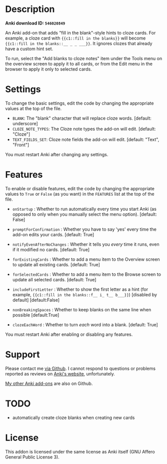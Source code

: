 # Description

**Anki download ID: `546020849`**

An Anki add-on that adds "fill in the blank"-style hints to cloze cards. For
example, a cloze card with `{{c1::fill in the blanks}}` will become
`{{c1::fill in the blanks::__ _ _ ___}}`. It ignores clozes that already have
a custom hint set.

To run, select the "Add blanks to cloze notes" item under the Tools menu on the
overview screen to apply it to all cards, or from the Edit menu in the browser
to apply it only to selected cards.

# Settings

To change the basic settings, edit the code by changing the appropriate values
at the top of the file.

 - `BLANK`: The "blank" character that will replace cloze words. [default: underscore]
 - `CLOZE_NOTE_TYPES`: The Cloze note types the add-on will edit. [default: "Cloze"]
 - `TEXT_FIELDS_SET`: Cloze note fields the add-on will edit. [default: "Text", "Front"]

You must restart Anki after changing any settings.

# Features

To enable or disable features, edit the code by changing the appropriate values
to `True` or `False` (as you want) in the `FEATURES` list at the top of the file.

 - `onStartup` : Whether to run automatically every time you start Anki (as opposed to only when you manually select the menu option). [default: False]

 - `promptForConfirmation` : Whether you have to say 'yes' every time the add-on edits your cards. [default: True]

 - `notifyEvenAfterNoChanges` : Whether it tells you *every* time it runs, even if it modified no cards. [default: True]

 - `forExistingCards` : Whether to add a menu item to the Overview screen to update all existing cards. [default: True]

 - `forSelectedCards` : Whether to add a menu item to the Browse screen to update all selected cards. [default: True]

 - `includeFirstLetter` : Whether to show the first letter as a hint (for example, `{{c1::fill in the blanks::f__ i_ t__ b___}}`) [disabled by default] [default:False]

 - `nonBreakingSpaces` : Whether to keep blanks on the same line when possible [default:True]

 - `clozeEachWord` : Whether to turn *each* word into a blank. [default: True]

You must restart Anki after enabling or disabling any features.

# Support

Please contact me [via Github](https://github.com/Arthaey/anki-cloze-blanks/issues/new).
I cannot respond to questions or problems reported as reviews on
[Anki's website](https://ankiweb.net/shared/info/546020849), unfortunately.

[My other Anki add-ons](https://github.com/search?q=user%3AArthaey+anki)
are also on Github.

# TODO

- automatically create cloze blanks when creating new cards

# License

This addon is licensed under the same license as Anki itself
(GNU Affero General Public License 3).

